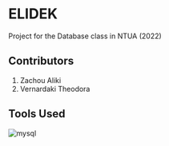 # ELIDEK
Project for the Database class in NTUA (2022)
## Contributors
1. Zachou Aliki
2. Vernardaki Theodora
## Tools Used
![mysql](https://img.shields.io/badge/mysql-v8.0-red.svg)
